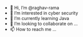 - 👋 Hi, I’m @raghav-rama
- 👀 I’m interested in cyber security
- 🌱 I’m currently learning Java
- 💞️ I’m looking to collaborate on ...
- 📫 How to reach me ...

<!---
raghav-rama/raghav-rama is a ✨ special ✨ repository because its `README.md` (this file) appears on your GitHub profile.
You can click the Preview link to take a look at your changes.
--->
